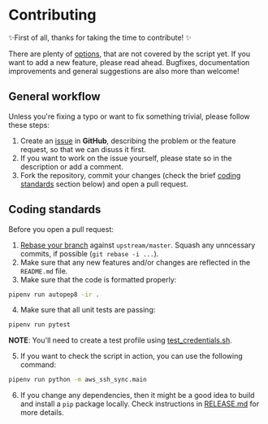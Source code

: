 # Contributing 

:sparkles:First of all, thanks for taking the time to contribute! :sparkles:

There are plenty of [options](https://linux.die.net/man/5/ssh_config), that are not covered by the script yet. If you want to add a new feature, please read ahead. Bugfixes, documentation improvements and general suggestions are also more than welcome!

## General workflow

Unless you're fixing a typo or want to fix something trivial, please follow these steps:

1. Create an [issue](/issues) in **GitHub**, describing the problem or the feature request, so that we can disuss it first.
1. If you want to work on the issue yourself, please state so in the description or add a comment.
1. Fork the repository, commit your changes (check the brief [coding standards](#Coding-standards) section below) and open a pull request.

## Coding standards

Before you open a pull request:

1. [Rebase your branch](https://gist.github.com/ravibhure/a7e0918ff4937c9ea1c456698dcd58aa) against `upstream/master`. Squash any unncessary commits, if possible (`git rebase -i ...`).
1. Make sure that any new features and/or changes are reflected in the `README.md` file. 
1. Make sure that the code is formatted properly:

```bash
pipenv run autopep8 -ir .
```

4. Make sure that all unit tests are passing:

```bash
pipenv run pytest
```

**NOTE**: You'll need to create a test profile using [test_credentials.sh](test_credentials.sh).

5. If you want to check the script in action, you can use the following command: 

```bash
pipenv run python -m aws_ssh_sync.main
```

6. If you change any dependencies, then it might be a good idea to build and install a `pip` package locally. Check instructions in [RELEASE.md](RELEASE.md) for more details.
